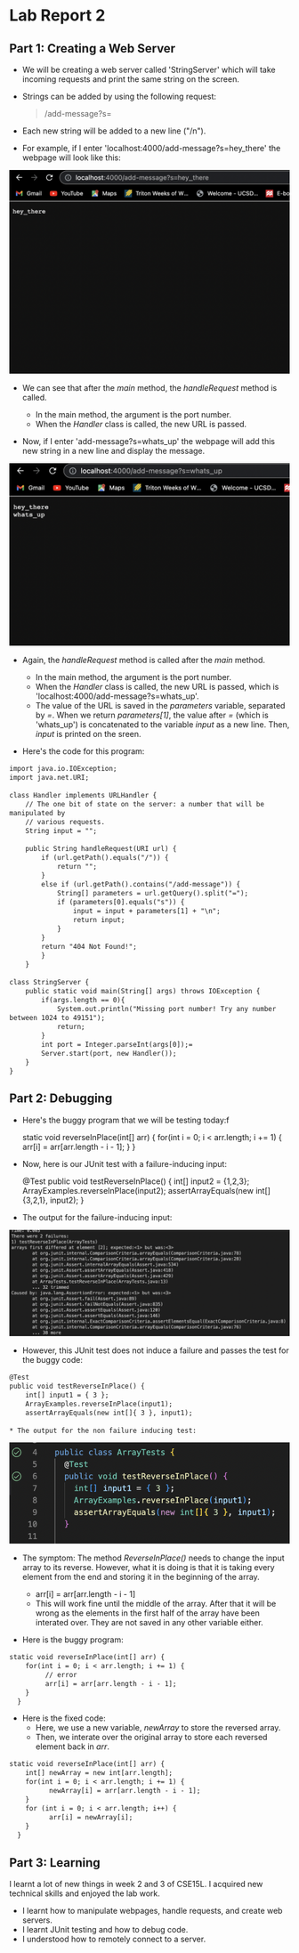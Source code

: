 # Lab Report 2
## Part 1: Creating a Web Server
* We will be creating a web server called 'StringServer' which will take incoming requests and print the same string on the screen.
* Strings can be added by using the following request:

  > /add-message?s=<string> 

* Each new string will be added to a new line ("/n").
* For example, if I enter 'localhost:4000/add-message?s=hey_there' the webpage will look like this:  

![Image](ss2.png)

* We can see that after the _main_ method, the _handleRequest_ method is called.
  * In the main method, the argument is the port number.
  * When the _Handler_ class is called, the new URL is passed.

* Now, if I enter 'add-message?s=whats_up' the webpage will add this new string in a new line and display the message.

![Image](ss3.png)
* Again, the _handleRequest_ method is called after the _main_ method.
  * In the main method, the argument is the port number.
  * When the _Handler_ class is called, the new URL is passed, which is 'localhost:4000/add-message?s=whats_up'.
  * The value of the URL is saved in the _parameters_ variable, separated by _=_. When we return _parameters[1]_, the value after _=_ (which is 'whats_up') is concatenated to the variable _input_ as a new line. Then, _input_ is printed on the sreen.

* Here's the code for this program:
  
```
import java.io.IOException;
import java.net.URI;

class Handler implements URLHandler {
    // The one bit of state on the server: a number that will be manipulated by
    // various requests.
    String input = "";

    public String handleRequest(URI url) {
        if (url.getPath().equals("/")) {
            return "";
        }
        else if (url.getPath().contains("/add-message")) {
            String[] parameters = url.getQuery().split("=");
            if (parameters[0].equals("s")) {
                input = input + parameters[1] + "\n";
                return input;
            }
        }
        return "404 Not Found!";
        }
    }

class StringServer {
    public static void main(String[] args) throws IOException {
        if(args.length == 0){
            System.out.println("Missing port number! Try any number between 1024 to 49151");
            return;
        }
        int port = Integer.parseInt(args[0]);=
        Server.start(port, new Handler());
    }
}
```

## Part 2: Debugging
- Here's the buggy program that we will be testing today:f
 

  static void reverseInPlace(int[] arr) {
      for(int i = 0; i < arr.length; i += 1) {
            arr[i] = arr[arr.length - i - 1];
      }
    }

                                  
- Now, here is our JUnit test with a failure-inducing input:

  @Test 
  public void testReverseInPlace() {
      int[] input2 = {1,2,3};
      ArrayExamples.reverseInPlace(input2);
      assertArrayEquals(new int[]{3,2,1}, input2);
    }


- The output for the failure-inducing input:
        

![Image](testerror.png)

* However, this JUnit test does not induce a failure and passes the test for the buggy code:
                                
```
@Test 
public void testReverseInPlace() {
    int[] input1 = { 3 };
    ArrayExamples.reverseInPlace(input1);
    assertArrayEquals(new int[]{ 3 }, input1);

* The output for the non failure inducing test:                                  
```

![Image](testpass.png)                                  

* The symptom: The method _ReverseInPlace()_ needs to change the input array to its reverse. However, what it is doing is that it is taking every element from the end and storing it in the beginning of the array.
  * arr[i] = arr[arr.length - i - 1]
  * This will work fine until the middle of the array. After that it will be wrong as the elements in the first half of the array have been interated over. They are not saved in any other variable either.
                                 
* Here is the buggy program:
 
```
static void reverseInPlace(int[] arr) {
    for(int i = 0; i < arr.length; i += 1) {
         // error
         arr[i] = arr[arr.length - i - 1];
    }
  }
``` 

- Here is the fixed code:
  - Here, we use a new variable, _newArray_ to store the reversed array.
  - Then, we interate over the original array to store each reversed element back in _arr_.                                        
                                  
```
static void reverseInPlace(int[] arr) {
    int[] newArray = new int[arr.length];
    for(int i = 0; i < arr.length; i += 1) {
          newArray[i] = arr[arr.length - i - 1];
    }
    for (int i = 0; i < arr.length; i++) {
          arr[i] = newArray[i];
    }
  }
```                                 
                                   
## Part 3: Learning
 I learnt a lot of new things in week 2 and 3 of CSE15L. I acquired new technical skills and enjoyed the lab work.
  * I learnt how to manipulate webpages, handle requests, and create web servers.
  * I learnt JUnit testing and how to debug code.
  * I understood how to remotely connect to a server.                                
